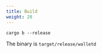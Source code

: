 ```yaml
---
title: Build
weight: 20
---
```


```
cargo b --release
```

The binary is `target/release/walletd`

